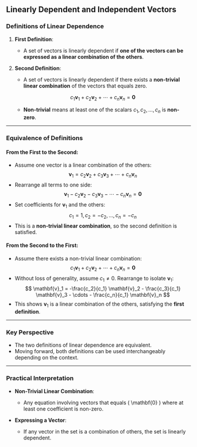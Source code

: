 ## Linearly Dependent and Independent Vectors

### Definitions of Linear Dependence

1. **First Definition**:
    - A set of vectors is linearly dependent if **one of the vectors can be expressed as a linear combination of the others**.

2. **Second Definition**:
    - A set of vectors is linearly dependent if there exists a **non-trivial linear combination** of the vectors that equals zero.

    $$
    c_1 \mathbf{v}_1 + c_2 \mathbf{v}_2 + \cdots + c_n \mathbf{v}_n = \mathbf{0}
    $$

    - **Non-trivial** means at least one of the scalars $c_1, c_2, \ldots, c_n$ is **non-zero**.

---

### Equivalence of Definitions

#### From the First to the Second:
- Assume one vector is a linear combination of the others:
    $$
    \mathbf{v}_1 = c_2 \mathbf{v}_2 + c_3 \mathbf{v}_3 + \cdots + c_n \mathbf{v}_n
    $$
- Rearrange all terms to one side:
    $$
    \mathbf{v}_1 - c_2 \mathbf{v}_2 - c_3 \mathbf{v}_3 - \cdots - c_n \mathbf{v}_n = \mathbf{0}
    $$
- Set coefficients for $\mathbf{v}_1$ and the others:
    $$
    c_1 = 1, c_2 = -c_2, \ldots, c_n = -c_n
    $$
- This is a **non-trivial linear combination**, so the second definition is satisfied.

#### From the Second to the First:
- Assume there exists a non-trivial linear combination:
    $$
    c_1 \mathbf{v}_1 + c_2 \mathbf{v}_2 + \cdots + c_n \mathbf{v}_n = \mathbf{0}
    $$
- Without loss of generality, assume $c_1 \neq 0$. Rearrange to isolate $\mathbf{v}_1$:
    $$
    \mathbf{v}_1 = -\frac{c_2}{c_1} \mathbf{v}_2 - \frac{c_3}{c_1} \mathbf{v}_3 - \cdots - \frac{c_n}{c_1} \mathbf{v}_n
    $$
- This shows $\mathbf{v}_1$ is a linear combination of the others, satisfying the **first definition**.

---

### Key Perspective

- The two definitions of linear dependence are equivalent.
- Moving forward, both definitions can be used interchangeably depending on the context.

---

### Practical Interpretation

- **Non-Trivial Linear Combination**:
    - Any equation involving vectors that equals \( \mathbf{0} \) where at least one coefficient is non-zero.

- **Expressing a Vector**:
    - If any vector in the set is a combination of others, the set is linearly dependent.

